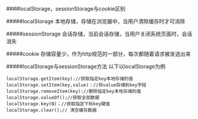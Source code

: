 ####localStorage，sessionStorage与cookie区别

#####localStorage
本地存储，存储在浏览器中，当用户清除缓存时才可消除

#####sessionStorage
会话存储，当前会话存储，当用户关闭系统页面时，会话消失

#####cookie
存储容量少，作为http规范的一部分，每次都随着请求被发送出来


#####localStorage与sessionStorage方法
以下以localStorage为例

```
localStorage.getItem(key)://获取指定key本地存储的值
localStorage.setItem(key,value)：//将value存储到key字段
localStorage.removeItem(key)://删除指定key本地存储的值
localStorage.valueOf();//获取全部数据
localStorage.key(N)；//获取指定下标key键值
localStorage.clear();// 清空缓存数据
```